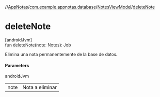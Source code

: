 //[AppNotas](../../../index.md)/[com.example.appnotas.database](../index.md)/[NotesViewModel](index.md)/[deleteNote](delete-note.md)

# deleteNote

[androidJvm]\
fun [deleteNote](delete-note.md)(note: [Notes](../-notes/index.md)): Job

Elimina una nota permanentemente de la base de datos.

#### Parameters

androidJvm

| | |
|---|---|
| note | Nota a eliminar |
